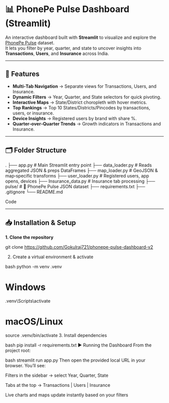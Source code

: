 # 📊 PhonePe Pulse Dashboard (Streamlit)

An interactive dashboard built with **Streamlit** to visualize and explore the [PhonePe Pulse](https://www.phonepe.com/pulse/) dataset.  
It lets you filter by year, quarter, and state to uncover insights into **Transactions**, **Users**, and **Insurance** across India.

---

## 🚀 Features

- **Multi‑Tab Navigation** → Separate views for Transactions, Users, and Insurance.
- **Dynamic Filters** → Year, Quarter, and State selectors for quick pivoting.
- **Interactive Maps** → State/District choropleth with hover metrics.
- **Top Rankings** → Top 10 States/Districts/Pincodes by transactions, users, or insurance.
- **Device Insights** → Registered users by brand with share %.
- **Quarter‑over‑Quarter Trends** → Growth indicators in Transactions and Insurance.

---

## 🗂 Folder Structure

. ├── app.py # Main Streamlit entry point ├── data_loader.py # Reads aggregated JSON & preps DataFrames ├── map_loader.py # GeoJSON & map‑specific transforms ├── user_loader.py # Registered users, app opens, devices ├── Insurance_data.py # Insurance tab processing ├── pulse/ # 📂 PhonePe Pulse JSON dataset ├── requirements.txt ├── .gitignore └── README.md

Code

---

## 📥 Installation & Setup

**1. Clone the repository**


git clone https://github.com/Gokulraj721/phonepe-pulse-dashboard-v2

2. Create a virtual environment & activate

bash
python -m venv .venv
# Windows
.venv\Scripts\activate
# macOS/Linux
source .venv/bin/activate
3. Install dependencies

bash
pip install -r requirements.txt
▶️ Running the Dashboard
From the project root:

bash
streamlit run app.py
Then open the provided local URL in your browser. You’ll see:

Filters in the sidebar → select Year, Quarter, State

Tabs at the top → Transactions | Users | Insurance

Live charts and maps update instantly based on your filters

